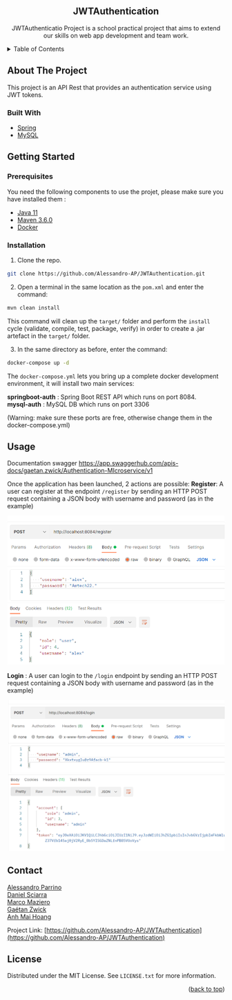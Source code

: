 <div align="center">
  <h2>JWTAuthentication</h2>
  <p>
    JWTAuthenticatio Project is a school practical project that aims to extend our skills on web app development and team work.
  </p>
</div>


<!-- TABLE OF CONTENTS -->

<details>
  <summary>Table of Contents</summary>
  <ol>
    <li>
      <a href="#about-the-project">About The Project</a>
      <ul>
        <li><a href="#built-with">Built With</a></li>
      </ul>
    </li>
    <li>
      <a href="#getting-started">Getting Started</a>
      <ul>
        <li><a href="#prerequisites">Prerequisites</a></li>
        <li><a href="#installation">Installation</a></li>
      </ul>
    </li>
    <li><a href="#usage">Usage</a></li>
    <li><a href="#contact">Contact</a></li>
    <li><a href="#license">License</a></li>
  </ol>
</details>


<!-- ABOUT THE PROJECT -->

## About The Project

This project is an API Rest that provides an authentication service using JWT tokens.


### Built With

* [Spring](https://spring.io/)
* [MySQL](https://www.mysql.com/)

<!-- GETTING STARTED -->

## Getting Started
### Prerequisites

You need the following components to use the projet, please make sure you have installed them :

* [Java 11](https://jdk.java.net/11/)
* [Maven 3.6.0](https://maven.apache.org/install.html)
* [Docker](https://docs.docker.com/get-docker/)

### Installation
1. Clone the repo.

```sh
git clone https://github.com/Alessandro-AP/JWTAuthentication.git
```

2. Open a terminal in the same location as the `pom.xml` and enter the command:
```sh
mvn clean install
```
This command will clean up the `target/` folder and perform the `install` cycle (validate, compile, test, package, verify) in order to create a .jar artefact in the `target/` folder.

3. In the same directory as before, enter the command: 
```sh
docker-compose up -d
```
The `docker-compose.yml` lets you bring up a complete docker development environment, it will install two main services:

**springboot-auth** : Spring Boot REST API which runs on port 8084.<br>
**mysql-auth** : MySQL DB which runs on port 3306

(Warning: make sure these ports are free, otherwise change them in the docker-compose.yml)
## Usage
Documentation swagger https://app.swaggerhub.com/apis-docs/gaetan.zwick/Authentication-MIcroservice/v1 

Once the application has been launched, 2 actions are possible:
**Register**: A user can register at the endpoint `/register` by sending an HTTP POST request containing a JSON body with username and password (as in the example)

![register](reamde_images/register.png)

**Login** : A user can login to the `/login` endpoint by sending an HTTP POST request containing a JSON body with username and password (as in the example)

![login](reamde_images/login.png)



<!-- CONTACT -->
## Contact
[Alessandro Parrino](https://github.com/Alessandro-AP) <br>
[Daniel Sciarra](https://github.com/DS-Daniel) <br>
[Marco Maziero](https://github.com/MazieroMarco) <br>
[Gaétan Zwick](https://github.com/Ga-3tan) <br>
[Anh Mai Hoang](https://github.com/MaIT-HgA) <br>

Project Link: [https://github.com/Alessandro-AP/JWTAuthentication](https://github.com/Alessandro-AP/JWTAuthentication)

<!-- LICENSE -->
## License

Distributed under the MIT License. See `LICENSE.txt` for more information.

<p align="right">(<a href="#top">back to top</a>)</p>
